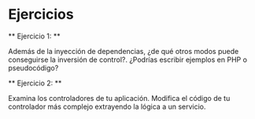 # Ejercicios

** Ejercicio 1: **

Además de la inyección de dependencias, ¿de qué otros modos puede conseguirse la inversión de control?. ¿Podrías escribir ejemplos en PHP o pseudocódigo?


** Ejercicio 2: **

Examina los controladores de tu aplicación. Modifica el código de tu controlador más complejo extrayendo la lógica a un servicio.
